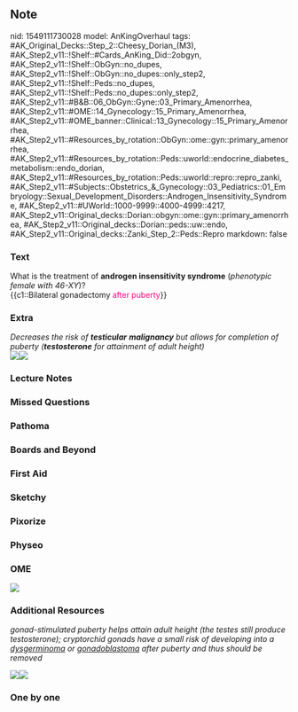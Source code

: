 ## Note
nid: 1549111730028
model: AnKingOverhaul
tags: #AK_Original_Decks::Step_2::Cheesy_Dorian_(M3), #AK_Step2_v11::!Shelf::#Cards_AnKing_Did::2obgyn, #AK_Step2_v11::!Shelf::ObGyn::no_dupes, #AK_Step2_v11::!Shelf::ObGyn::no_dupes::only_step2, #AK_Step2_v11::!Shelf::Peds::no_dupes, #AK_Step2_v11::!Shelf::Peds::no_dupes::only_step2, #AK_Step2_v11::#B&B::06_ObGyn::Gyne::03_Primary_Amenorrhea, #AK_Step2_v11::#OME::14_Gynecology::15_Primary_Amenorrhea, #AK_Step2_v11::#OME_banner::Clinical::13_Gynecology::15_Primary_Amenorrhea, #AK_Step2_v11::#Resources_by_rotation::ObGyn::ome::gyn::primary_amenorrhea, #AK_Step2_v11::#Resources_by_rotation::Peds::uworld::endocrine_diabetes_metabolism::endo_dorian, #AK_Step2_v11::#Resources_by_rotation::Peds::uworld::repro::repro_zanki, #AK_Step2_v11::#Subjects::Obstetrics_&_Gynecology::03_Pediatrics::01_Embryology::Sexual_Development_Disorders::Androgen_Insensitivity_Syndrome, #AK_Step2_v11::#UWorld::1000-9999::4000-4999::4217, #AK_Step2_v11::Original_decks::Dorian::obgyn::ome::gyn::primary_amenorrhea, #AK_Step2_v11::Original_decks::Dorian::peds::uw::endo, #AK_Step2_v11::Original_decks::Zanki_Step_2::Peds::Repro
markdown: false

### Text
<div style="">
  What is the treatment of <b>androgen insensitivity syndrome</b>
  (<i>phenotypic female with 46-XY</i>)?
</div>
<div style=""></div>
<div style="">
  {{c1::Bilateral gonadectomy <font color="#FC0280">after
  puberty</font>}}
</div>

### Extra
<div>
  <i><span style="font-style: italic">Decreases the risk of
  <b>testicular</b> <b>malignancy</b> but allows for completion of
  puberty (<b>testosterone</b> for attainment of adult
  height)</span></i>
</div>
<div><img src=
"paste-b9da3d6d72be03b6f1e426da47abbcd6128a2538.jpg"><img src=
"Screenshot%2012_2_2019%204_34_26%20PM.png"></div>

### Lecture Notes


### Missed Questions


### Pathoma


### Boards and Beyond


### First Aid


### Sketchy


### Pixorize


### Physeo


### OME
<div class="ome-widget">
  <a href=
  "https://onlinemeded.org/spa/gynecology/primary-amenorrhea/acquire?ref=anki">
  <img src="_OME_AnkiFlashcards_Lesson_4.png"></a>
</div>

### Additional Resources
<i>gonad-stimulated puberty helps attain adult height (the testes
still produce testosterone); cryptorchid gonads have a small risk
of developing into a <u>dysgerminoma</u> or <u>gonadoblastoma</u>
after puberty and thus should be removed</i>
<div>
  <i><img class="" src="shemolly.png" style=""><img class="" src=
  "dat%20ais%20doe.png" style=""></i>
</div>

### One by one

